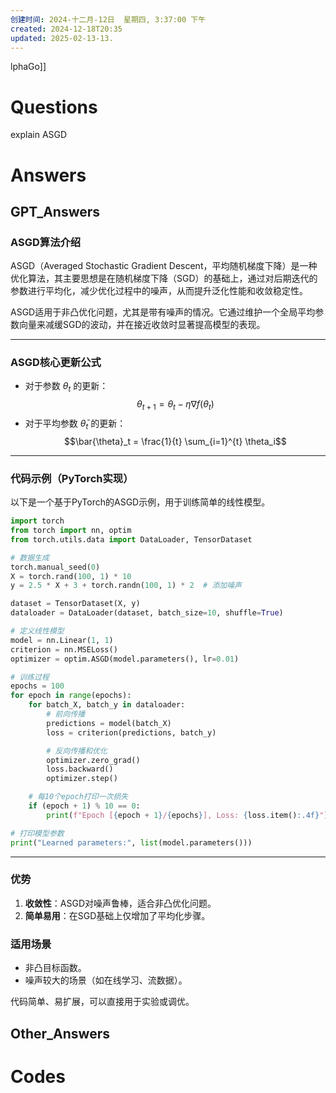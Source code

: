 ```yaml
---
创建时间: 2024-十二月-12日  星期四, 3:37:00 下午
created: 2024-12-18T20:35
updated: 2025-02-13-13.
---
```

lphaGo]]

# Questions
explain ASGD
 
# Answers


## GPT_Answers
### ASGD算法介绍
ASGD（Averaged Stochastic Gradient Descent，平均随机梯度下降）是一种优化算法，其主要思想是在随机梯度下降（SGD）的基础上，通过对后期迭代的参数进行平均化，减少优化过程中的噪声，从而提升泛化性能和收敛稳定性。

ASGD适用于非凸优化问题，尤其是带有噪声的情况。它通过维护一个全局平均参数向量来减缓SGD的波动，并在接近收敛时显著提高模型的表现。

---

### ASGD核心更新公式
- 对于参数 $\theta_t$ 的更新：  
  $$\theta_{t+1} = \theta_t - \eta \nabla f(\theta_t)$$
- 对于平均参数 $\bar{\theta}_t$ 的更新：  
  $$\bar{\theta}_t = \frac{1}{t} \sum_{i=1}^{t} \theta_i$$

---

### 代码示例（PyTorch实现）

以下是一个基于PyTorch的ASGD示例，用于训练简单的线性模型。

```python
import torch
from torch import nn, optim
from torch.utils.data import DataLoader, TensorDataset

# 数据生成
torch.manual_seed(0)
X = torch.rand(100, 1) * 10
y = 2.5 * X + 3 + torch.randn(100, 1) * 2  # 添加噪声

dataset = TensorDataset(X, y)
dataloader = DataLoader(dataset, batch_size=10, shuffle=True)

# 定义线性模型
model = nn.Linear(1, 1)
criterion = nn.MSELoss()
optimizer = optim.ASGD(model.parameters(), lr=0.01)

# 训练过程
epochs = 100
for epoch in range(epochs):
    for batch_X, batch_y in dataloader:
        # 前向传播
        predictions = model(batch_X)
        loss = criterion(predictions, batch_y)

        # 反向传播和优化
        optimizer.zero_grad()
        loss.backward()
        optimizer.step()

    # 每10个epoch打印一次损失
    if (epoch + 1) % 10 == 0:
        print(f"Epoch [{epoch + 1}/{epochs}], Loss: {loss.item():.4f}")

# 打印模型参数
print("Learned parameters:", list(model.parameters()))
```

---

### 优势
1. **收敛性**：ASGD对噪声鲁棒，适合非凸优化问题。
2. **简单易用**：在SGD基础上仅增加了平均化步骤。

### 适用场景
- 非凸目标函数。
- 噪声较大的场景（如在线学习、流数据）。

代码简单、易扩展，可以直接用于实验或调优。

## Other_Answers


# Codes

```python

```
